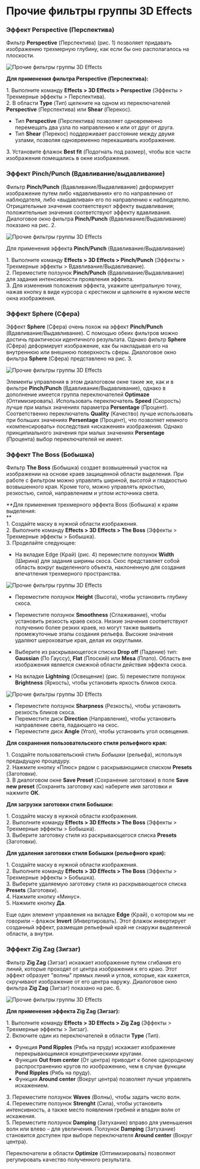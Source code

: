 # Прочие фильтры группы 3D Effects

### Эффект Perspective (Перспектива)

Фильтр **Perspective** (Перспектива) (рис. 1) позволяет придавать изображению трехмерную глубину, как если бы оно располагалось на плоскости.

![Прочие фильтры группы 3D Effects](./fa3c0b62-08ae-4c60-8bdd-6ee57e08d09b.jpg)

**Для применения фильтра Perspective (Перспектива):**

1\. Выполните команду **Effects > 3D Effects > Perspective** (Эффекты > Трехмерные эффекты > Перспектива).  
2\. В области **Type** (Тип) щелкните на одном из переключателей **Perspective** (Перспектива) или **Shear** (Перекос).

*   Тип **Perspective** (Перспектива) позволяет одновременно перемещать два узла по направлению к или от друг от друга.
*   Тип **Shear** (Перекос) поддерживает расстояние между двумя узлами, позволяя одновременно перекашивать изображение.

3\. Установите флажок **Best fit** (Подогнать под размер), чтобы все части изображения помещались в окне изображения.

### Эффект Pinch/Punch (Вдавливание/выдавливание)

Фильтр **Pinch/Punch** (Вдавливание/Выдавливание) деформирует изображение путем либо «вдавливания» его по направлению от наблюдателя, либо «выдавливая» его по направлению к наблюдателю. Отрицательные значения соответствуют эффекту выдавливания; положительные значения соответствуют эффекту вдавливания. Диалоговое окно фильтра **Pinch/Punch** (Вдавливание/Выдавливание) показано на рис. 2.

![Прочие фильтры группы 3D Effects](./7df34dd2-edcb-49ef-8b60-aef816f15af7.jpg)

Для применения эффекта **Pinch/Punch** (Вдавливание/Выдавливание)

1\. Выполните команду **Effects > 3D Effects > Pinch/Punch** (Эффекты > Трехмерные эффекты > Вдавливание/Выдавливание).  
2\. Переместите ползунок **Pinch/Punch** (Вдавливание/Выдавливание) для задания интенсивности проявления эффекта.  
3\. Для изменения положения эффекта, укажите центральную точку, нажав кнопку в виде курсора с крестиком и щелкните в нужном месте окна изображения.

### Эффект Sphere (Сфера)

Эффект **Sphere** (Сфера) очень похож на эффект **Pinch/Punch** (Вдавливание/Выдавливание). С помощью обеих фильтров можно достичь практически идентичного результата. Однако фильтр **Sphere** (Сфера) деформирует изображение, как бы накладывая его на внутреннюю или внешнюю поверхность сферы. Диалоговое окно фильтра **Sphere** (Сфера) представлено на рис. 3.

![Прочие фильтры группы 3D Effects](./12acf343-2aee-4462-8fb5-d3b6e277e402.jpg)

Элементы управления в этом диалоговом окне такие же, как и в фильтре **Pinch/Punch** (Вдавливание/Выдавливание), однако в дополнение имеется группа переключателей **Optimaze** (Оптимизировать). Использовать переключатель **Speed** (Скорость) лучше при малых значениях параметра **Persentage** (Процент). Соответственно переключатель **Quality** (Качество) лучше использовать при больших значениях **Persentage** (Процент), что позволяет немного «компенсировать» последствия «искажения» изображения. Однако принципиального значения при малых значениях **Persentage** (Процента) выбор переключателей не имеет.

### Эффект The Boss (Бобышка)

Фильтр **The Boss** (Бобышка) создает возвышенный участок на изображении на основе краев защищенной области выделения. При работе с фильтром можно управлять шириной, высотой и гладкостью возвышенного края. Кроме того, можно управлять яркостью, резкостью, силой, направлением и углом источника света.

**Для применения трехмерного эффекта Boss (Бобышка) к краям выделения:  
**  
1\. Создайте маску в нужной области изображения.  
2\. Выполните команду **Effects > 3D Effects > The Boss** (Эффекты > Трехмерные эффекты > Бобышка).  
3\. Проделайте следующее:

*   На вкладке Edge (Край) (рис. 4) переместите ползунок **Width** (Ширина) для задания ширины скоса. Скос представляет собой область вокруг выделенного объекта, наклоненную для создания впечатления трехмерного пространства.

![Прочие фильтры группы 3D Effects](./8d446578-a044-4df7-bcde-95301a582e3c.jpg)

*   Переместите ползунок **Height** (Высота), чтобы установить глубину скоса.
*   Переместите ползунок **Smoothness** (Сглаживание), чтобы установить резкость краев скоса. Низкие значения соответствуют получению более резких краев, но могут также выявить промежуточные этапы создания рельефа. Высокие значения удаляют шероховатые края, делая их округлыми.
*   Выберите из раскрывающегося списка **Drop off** (Падение) тип: **Gaussian** (По Гауссу), **Flat** (Плоский) или **Mesa** (Плато). Область вне изображения является смежной области действия эффекта скоса.

*   На вкладке **Lightning** (Освещение) (рис. 5) переместите ползунок **Brightness** (Яркость), чтобы установить яркость бликов скоса.

![Прочие фильтры группы 3D Effects](./1bc7f118-d689-4a86-995e-5ce04f73275b.jpg)

*   Переместите ползунок **Sharpness** (Резкость), чтобы установить резкость бликов скоса.
*   Переместите диск **Direction** (Направление), чтобы установить направление света, падающего на скос.
*   Переместите диск **Angle** (Угол), чтобы установить угол освещения.

**Для сохранения пользовательского стиля рельефного края:**

1\. Создайте пользовательский стиль _Бобышки_ (рельефа), используя предыдущую процедуру.  
2\. Нажмите кнопку «Плюс» рядом с раскрывающимся списком **Presets** (Заготовки).  
3\. В диалоговом окне **Save Preset** (Сохранение заготовки) в поле **Save new preset** (Сохранить заготовку как) наберите имя заготовки и нажмите **ОК**.

**Для загрузки заготовки стиля Бобышки:**

1\. Создайте маску в нужной области изображения.  
2\. Выполните команду **Effects > 3D Effects > The Boss** (Эффекты > Трехмерные эффекты > Бобышка).  
3\. Выберите заготовку стиля из раскрывающегося списка **Presets** (Заготовки).

**Для удаления заготовки стиля Бобышки (рельефного края):**

1\. Создайте маску в нужной области изображения.  
2\. Выполните команду **Effects > 3D Effects > The Boss** (Эффекты > Трехмерные эффекты > Бобышка).  
3\. Выберите удаляемую заготовку стиля из раскрывающегося списка **Presets** (Заготовки).  
4\. Нажмите кнопку «Минус».  
5\. Нажмите кнопку **Да**.

Еще один элемент управления на вкладке **Edge** (Край), о котором мы не говорили – флажок **Invert** (Инвертировать). Этот флажок инвертирует созданный эффект, размещая рельефный край не снаружи выделенной области, а внутри.

### Эффект Zig Zag (Зигзаг)

Фильтр **Zig Zag** (Зигзаг) искажает изображение путем сгибания его линий, которые проходят от центра изображения к его краю. Этот эффект образует "волны" прямых линий и углов, которые, как кажется, скручивают изображение от его центра наружу. Диалоговое окно фильтра **Zig Zag** (Зигзаг) показано на рис. 6.

![Прочие фильтры группы 3D Effects](./33f08a74-afb1-4903-af50-a37704570ed6.jpg)

**Для применения эффекта Zig Zag (Зигзаг):**

1\. Выполните команду **Effects > 3D Effects > Zig Zag** (Эффекты > Трехмерные эффекты > Зигзаг).  
2\. Включите один из переключателей в области **Type** (Тип).

*   Функция **Pond Ripples** (Рябь на пруду) искажает изображение перекрывающимися концентрическими кругами.
*   Функция **Out from center** (От центра) приводит к более однородному распространению кругов по изображению, чем в случае функции **Pond Ripples** (Рябь на пруду).
*   Функция **Around center** (Вокруг центра) позволяет лучше управлять искажением.

3\. Переместите ползунок **Waves** (Волны), чтобы задать число волн.  
4\. Переместите ползунок **Strenght** (Сила), чтобы установить интенсивность, а также место появления гребней и впадин волн от искажения.  
5\. Переместите ползунок **Damping** (Затухание) вправо для уменьшения волн или влево – для увеличения. Ползунок **Damping** (Затухание) становится доступен при выборе переключателя **Around center** (Вокруг центра).

Переключатели в области **Optimize** (Оптимизировать) позволяют регулировать качество полученного результата.